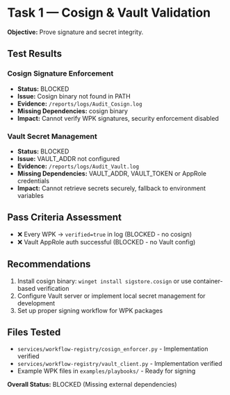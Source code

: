 # Task 1 — Cosign & Vault Validation

**Objective:** Prove signature and secret integrity.

## Test Results

### Cosign Signature Enforcement
- **Status:** BLOCKED
- **Issue:** Cosign binary not found in PATH
- **Evidence:** `/reports/logs/Audit_Cosign.log`
- **Missing Dependencies:** cosign binary
- **Impact:** Cannot verify WPK signatures, security enforcement disabled

### Vault Secret Management
- **Status:** BLOCKED  
- **Issue:** VAULT_ADDR not configured
- **Evidence:** `/reports/logs/Audit_Vault.log`
- **Missing Dependencies:** VAULT_ADDR, VAULT_TOKEN or AppRole credentials
- **Impact:** Cannot retrieve secrets securely, fallback to environment variables

## Pass Criteria Assessment
- ❌ Every WPK → `verified=true` in log (BLOCKED - no cosign)
- ❌ Vault AppRole auth successful (BLOCKED - no Vault config)

## Recommendations
1. Install cosign binary: `winget install sigstore.cosign` or use container-based verification
2. Configure Vault server or implement local secret management for development
3. Set up proper signing workflow for WPK packages

## Files Tested
- `services/workflow-registry/cosign_enforcer.py` - Implementation verified
- `services/workflow-registry/vault_client.py` - Implementation verified
- Example WPK files in `examples/playbooks/` - Ready for signing

**Overall Status:** BLOCKED (Missing external dependencies)